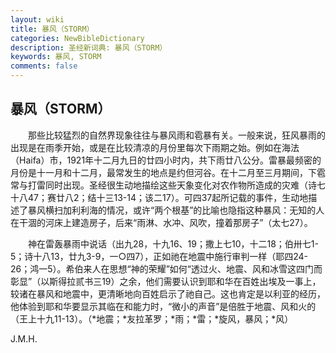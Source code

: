 ```yaml
---
layout: wiki
title: 暴风（STORM）
categories: NewBibleDictionary
description: 圣经新词典: 暴风（STORM）
keywords: 暴风, STORM
comments: false
---
```


## 暴风（STORM）

　　那些比较猛烈的自然界现象往往与暴风雨和雹暴有关。一般来说，狂风暴雨的出现是在雨季开始，或是在比较清凉的月份里每次下雨期之始。例如在海法（Haifa）市，1921年十二月九日的廿四小时内，共下雨廿八公分。雷暴最频密的月份是十一月和十二月，最常发生的地点是约但河谷。在十二月至三月期间，下雹常与打雷同时出现。圣经很生动地描绘这些天象变化对农作物所造成的灾难（诗七十八47；赛廿八2；结十三13-14；该二17）。可四37起所记载的事件，生动地描述了暴风横扫加利利海的情况，或许“两个根基”的比喻也隐指这种暴风：无知的人在干涸的河床上建造房子，后来“雨淋、水冲、风吹，撞着那房子”（太七27）。

　　神在雷轰暴雨中说话（出九28，十九16、19；撒上七10，十二18；伯卅七1-5；诗十八13，廿九3-9，一○四7），正如祂在地震中施行审判一样（耶四24-26；鸿一5）。希伯来人在思想“神的荣耀”如何“透过火、地震、风和冰雪这四门而彰显”（以斯得拉贰书三19）之余，他们需要认识到耶和华在百姓出埃及一事上，较诸在暴风和地震中，更清晰地向百姓启示了祂自己。这也肯定是以利亚的经历，他体验到耶和华要显示其临在和能力时，“微小的声音”是倍胜于地震、风和火的（王上十九11-13）。（*地震；*友拉革罗；*雨；*雷；*旋风，暴风；*风）

J.M.H.








